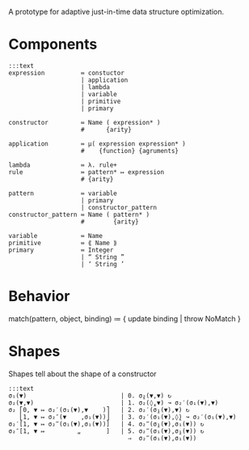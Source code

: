 A prototype for adaptive just-in-time data structure optimization.

Components
==========

    :::text
    expression          ≔ constuctor
                        | application
                        | lambda
                        | variable
                        | primitive
                        | primary

    constructor         ≔ Name ( expression* )
                        #      {arity}

    application         ≔ µ( expression expression* )
                        #    {function} {agruments}

    lambda              ≔ λ. rule+
    rule                ≔ pattern* ↦ expression
                        # {arity}

    pattern             ≔ variable
                        | primary
                        | constructor_pattern
    constructor_pattern ≔ Name ( pattern* )
                        #        {arity}

    variable            ≔ Name
    primitive           ≔ ⟪ Name ⟫
    primary             ≔ Integer
                        | “ String ”
                        | ‘ String ’


Behavior
========

match(pattern, object, binding) ≔ { update binding | throw NoMatch }


Shapes
=====

Shapes tell about the shape of a constructor
    
    :::text
    σ₁(▼)                          | 0. σ̭₂(▼,▼) ↻
    σ₂(▼,▼)                        | 1. σ₂(◊̭,▼) ↝ σ₂′(σ₁(▼),▼)
    σ₂ ⎡0, ▼ ↦ σ₂′(σ₁(▼),▼    )⎤   | 2. σ₂′(σ̭₁(▼),▼) ↻
       ⎣1, ▼ ↦ σ₂″(▼    ,σ₁(▼))⎦   | 3. σ₂′(σ₁(▼),◊̭) ↝ σ₂′(σ₁(▼),▼)
    σ₂′[1, ▼ ↦ σ₂‴(σ₁(▼),σ₁(▼))]   | 4. σ₂‴(σ̭₁(▼),σ₁(▼)) ↻
    σ₂″[1, ▼ ↦         „       ]   | 5. σ₂‴(σ₁(▼),σ̭₁(▼)) ↻
                                     ⇒  σ₂‴(σ₁(▼),σ₁(▼))